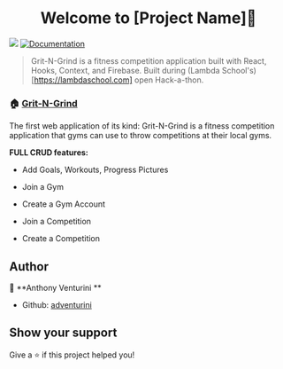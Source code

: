 <h1 align="center">Welcome to [Project Name]👋</h1>
<p>
  <img src="https://img.shields.io/badge/version-1.0-blue.svg?cacheSeconds=2592000" />
  <a href="https://github.com/giturl.git">
    <img alt="Documentation" src="https://img.shields.io/badge/documentation-yes-brightgreen.svg" target="_blank" />
  </a>
</p>

> Grit-N-Grind is a fitness competition application built with React, Hooks, Context, and Firebase. Built during (Lambda School's)[https://lambdaschool.com] open Hack-a-thon.

### 🏠 [Grit-N-Grind](https://gritngrind.fitness)

The first web application of its kind: Grit-N-Grind is a fitness competition application that gyms can use to throw competitions at their local gyms.

**FULL CRUD features:**

* Add Goals, Workouts, Progress Pictures

* Join a Gym

* Create a Gym Account

* Join a Competition

* Create a Competition


## Author

👤 **Anthony Venturini **

- Github: [adventurini](https://github.com/adventurini)

## Show your support

Give a ⭐️ if this project helped you!
